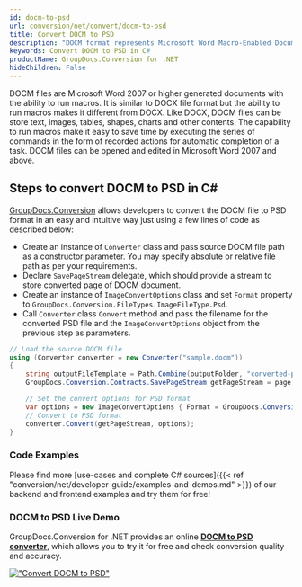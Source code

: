 ```yaml
---
id: docm-to-psd
url: conversion/net/convert/docm-to-psd
title: Convert DOCM to PSD
description: "DOCM format represents Microsoft Word Macro-Enabled Document with .docm extension. Learn how to convert DOCM to PSD file programmatically in C# language using GroupDocs.Conversion for .NET library."
keywords: Convert DOCM to PSD in C#
productName: GroupDocs.Conversion for .NET
hideChildren: False
---
```


DOCM files are Microsoft Word 2007 or higher generated documents with the ability to run macros. It is similar to DOCX file format but the ability to run macros makes it different from DOCX. Like DOCX, DOCM files can be store text, images, tables, shapes, charts and other contents. The capability to run macros make it easy to save time by executing the series of commands in the form of recorded actions for automatic completion of a task. DOCM files can be opened and edited in Microsoft Word 2007 and above.

## Steps to convert DOCM to PSD in C#

[GroupDocs.Conversion](https://products.groupdocs.com/conversion/net) allows developers to convert the DOCM file to PSD format in an easy and intuitive way just using a few lines of code as described below:

* Create an instance of `Converter` class and pass source DOCM file path as a constructor parameter. You may specify absolute or relative file path as per your requirements. 
* Declare `SavePageStream` delegate, which should provide a stream to store converted page of DOCM document.
* Create an instance of `ImageConvertOptions` class and set `Format` property to `GroupDocs.Conversion.FileTypes.ImageFileType.Psd`.
* Call `Converter` class `Convert` method and pass the filename for the converted PSD file and the `ImageConvertOptions` object from the previous step as parameters.

```csharp
// Load the source DOCM file
using (Converter converter = new Converter("sample.docm"))
{
    string outputFileTemplate = Path.Combine(outputFolder, "converted-page-{0}.psd");
    GroupDocs.Conversion.Contracts.SavePageStream getPageStream = page => new FileStream(string.Format(outputFileTemplate, page), FileMode.Create);

    // Set the convert options for PSD format
    var options = new ImageConvertOptions { Format = GroupDocs.Conversion.FileTypes.ImageFileType.Psd };   
    // Convert to PSD format
    converter.Convert(getPageStream, options);
}
```

### Code Examples

Please find more [use-cases and complete C# sources]({{< ref "conversion/net/developer-guide/examples-and-demos.md" >}}) of our backend and frontend examples and try them for free!

### DOCM to PSD Live Demo

GroupDocs.Conversion for .NET provides an online [**DOCM to PSD converter**](https://products.groupdocs.app/conversion/docm-to-psd), which allows you to try it for free and check conversion quality and accuracy.

[!["Convert DOCM to PSD"](conversion/net/images/convert-to-psd/convert-docm-to-psd.png)](https://products.groupdocs.app/conversion/docm-to-psd)